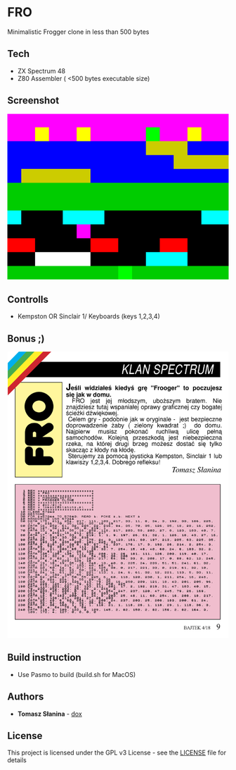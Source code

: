 # FRO
Minimalistic Frogger clone in less than 500 bytes
## Tech
* ZX Spectrum 48
* Z80 Assembler ( <500 bytes executable size)
## Screenshot
![Screenshot](fro.png)
## Controlls
* Kempston OR Sinclair 1/ Keyboards (keys 1,2,3,4)
## Bonus ;)
![bonus](info.png)
## Build instruction
* Use Pasmo to build (build.sh for MacOS)

## Authors
* **Tomasz Słanina** - [dox](https://github.com/tslanina)
## License
This project is licensed under the GPL v3 License - see the [LICENSE](LICENSE) file for details
